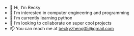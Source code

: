 - 👋 Hi, I’m Becky
- 👀 I’m interested in computer engineering and programming
- 🌱 I’m currently learning python
- 💞️ I’m looking to collaborate on super cool projects
- 📫 You can reach me at beckyzheng05@gmail.com

<!---
zeckyb/zeckyb is a ✨ special ✨ repository because its `README.md` (this file) appears on your GitHub profile.
You can click the Preview link to take a look at your changes.
--->
